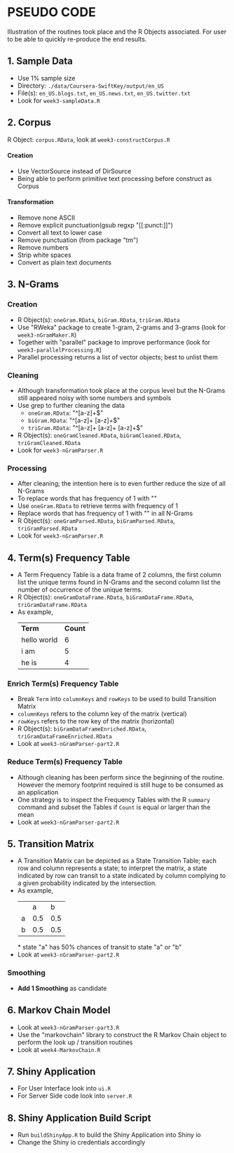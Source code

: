 # PSEUDO CODE

Illustration of the routines took place and the R Objects associated. For user to be able to quickly re-produce the end results.

##  1. Sample Data
* Use 1% sample size
* Directory: `./data/Coursera-SwiftKey/output/en_US`
* File(s): `en_US.blogs.txt`, `en_US.news.txt`, `en_US.twitter.txt`  
* Look for `week3-sampleData.R`

##  2. Corpus
R Object: `corpus.RData`, look at `week3-constructCorpus.R`
#### Creation
* Use VectorSource instead of DirSource
* Being able to perform primitive text processing before construct as Corpus
#### Transformation
* Remove none ASCII
* Remove explicit punctuation(gsub regxp "[[:punct:]]")
* Convert all text to lower case
* Remove punctuation (from package "tm")
* Remove numbers
* Strip white spaces
* Convert as plain text documents

## 3. N-Grams
### Creation
* R Object(s): `oneGram.RData`, `biGram.RData`, `triGram.RData`
* Use "RWeka" package to create 1-gram, 2-grams and 3-grams (look for `week3-nGramMaker.R`)
* Together with "parallel" package to improve performance (look for `week3-parallelProcessing.R`)
* Parallel processing returns a list of vector objects; best to unlist them
### Cleaning
* Although transformation took place at the corpus level but the N-Grams still appeared noisy with some numbers and symbols
* Use grep to further cleaning the data
	* `oneGram.RData`: "^[a-z]+$"
	* `biGram.RData`: "^[a-z]+ [a-z]+$"
	* `triGram.RData`: "^[a-z]+ [a-z]+ [a-z]+$"
* R Object(s): `oneGramCleaned.RData`, `biGramCleaned.RData`, `triGramCleaned.RData`
* Look for `week3-nGramParser.R`
### Processing
* After cleaning; the intention here is to even further reduce the size of all N-Grams
* To replace words that has frequency of 1 with "<UNK>"
* Use `oneGram.RData` to retrieve terms with frequency of 1
* Replace words that has frequency of 1 with "<UNK>" in all N-Grams
* R Object(s): `oneGramParsed.RData`, `biGramParsed.RData`, `triGramParsed.RData`
* Look for `week3-nGramParser.R`
## 4. Term(s) Frequency Table
* A Term Frequency Table is a data frame of 2 columns, the first column list the unique terms found in N-Grams and the second column list the number of occurrence of the unique terms.
* R Object(s): `oneGramDataFrame.RData`, `biGramDataFrame.RData`, `triGramDataFrame.RData`
* As example,
	<table>
	<tr><td><b>Term</b></td><td><b>Count</b></td></th>
	<tr><td>hello world</td><td>6</td></tr>
	<tr><td>i am</td><td>5</td></tr>
	<tr><td>he is</td><td>4</td></tr>
	</table>
### Enrich Term(s) Frequency Table
* Break `Term` into `columnKeys` and `rowKeys` to be used to build Transition Matrix
* `columnKeys` refers to the column key of the matrix (vertical)
* `rowKeys` refers to the row key of the matrix (horizontal)
* R Object(s): `biGramDataFrameEnriched.RData`, `triGramDataFrameEnriched.RData`
* Look at `week3-nGramParser-part2.R`

### Reduce Term(s) Frequency Table
* Although cleaning has been perform since the beginning of the routine. However the memory footprint required is still huge to be consumed as an application
* One strategy is to inspect the Frequency Tables with the R `summary` command and subset the Tables if `Count` is equal or larger than the mean 
* Look at `week3-nGramParser-part2.R`

## 5. Transition Matrix 
* A Transition Matrix can be depicted as a State Transition Table; each row and column represents a state; to interpret the matrix, a state indicated by row can transit to a state indicated by column complying to a given probability indicated by the intersection.
* As example, 
	<table>
	<tr><td></td><td>a</td><td>b</td></tr>
	<tr><td>a</td><td>0.5</td><td>0.5</td></tr>
	<tr><td>b</td><td>0.5</td><td>0.5</td></tr>
	</table>
	* state "a" has 50% chances of transit to state "a" or "b"
* Look at `week3-nGramParser-part2.R`
### Smoothing
* **Add 1 Smoothing** as candidate

## 6. Markov Chain Model
* Look at `week3-nGramParser-part3.R`
* Use the "markovchain" library to construct the R Markov Chain object to perform the look up / transition routines
* Look at `week4-MarkovChain.R`

## 7. Shiny Application
* For User Interface look into `ui.R`
* For Server Side code look into `server.R`

## 8. Shiny Application Build Script
* Run `buildShinyApp.R` to build the Shiny Application into Shiny io
* Change the Shiny io credentials accordingly